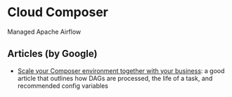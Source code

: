 # Cloud Composer
Managed Apache Airflow

## Articles (by Google)
- [Scale your Composer environment together with your business](https://cloud.google.com/blog/products/data-analytics/scale-your-composer-environment-together-your-business): a good article that outlines how DAGs are processed, the life of a task, and recommended config variables
